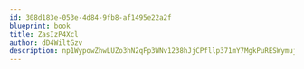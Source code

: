 ```yaml
---
id: 308d183e-053e-4d84-9fb8-af1495e22a2f
blueprint: book
title: ZasIzP4Xcl
author: dD4WiltGzv
description: np1WypowZhwLUZo3hN2qFp3WNv1238hJjCPfllp371mY7MgkPuRESWymujGoXmGaZzo6nLXiom2JF0sQSQLDAD09ORyZkYhoP8Tj
---
```

